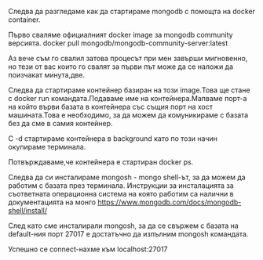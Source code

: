 Следва да разгледаме как да стартираме mongodb с помощта на docker container.

Първо сваляме официалният docker image за mongodb community версията.
docker pull mongodb/mongodb-community-server:latest

Аз вече съм го свалил затова процесът при мен завърши мигновенно, но тези от вас които го свалят за първи път може да се наложи да поизчакат минута,две.

Следва да стартираме контейнер базиран на този image.Това ще стане с docker run командата.Подаваме име на контейнера.Мапваме порт-а на който върви базата в контейнера със същия порт на хост машината.Това е необходимо, за да можем да комуникираме с базата без да сме в самия контейнер.

С -d стартираме контейнера в background като по този начин окупираме терминала.

Потвърждаваме,че контейнера е стартиран docker ps.

Следва да си инсталираме mongosh - mongo shell-ът, за да можем да работим с базата през терминала.
Инструкции за инсталацията за съответната операционна система на която работим са налични в документацията на монго https://www.mongodb.com/docs/mongodb-shell/install/

След като сме инсталирали mongosh, за да се свържем с базата на default-ния порт 27017 е достатъчно да изпълним mongosh командата.

Успешно се connect-нахме към localhost:27017


